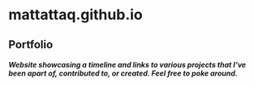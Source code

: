 # mattattaq.github.io
## Portfolio
##### Website showcasing a timeline and links to various projects that I've been apart of, contributed to, or created. Feel free to poke around.
